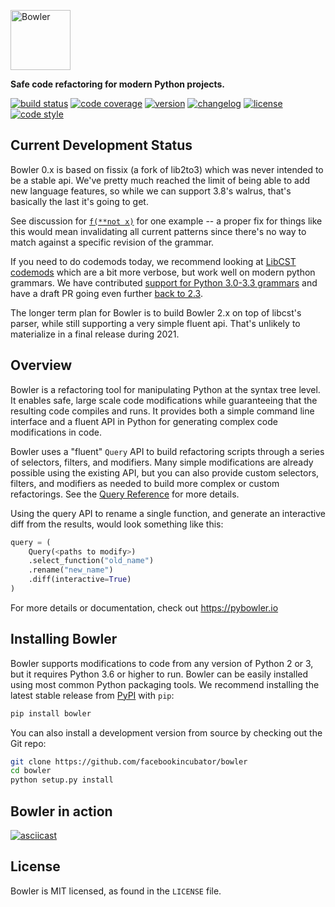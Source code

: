 <a href="https://pybowler.io"><img alt="Bowler" height="96" src="https://github.com/facebookincubator/Bowler/raw/main/website/static/img/logo/Bowler_FullColor_DarkText.png" /></a>

**Safe code refactoring for modern Python projects.**

[![build status](https://github.com/facebookincubator/Bowler/workflows/Build/badge.svg)](https://github.com/facebookincubator/Bowler/actions)
[![code coverage](https://img.shields.io/codecov/c/github/facebookincubator/Bowler)](https://codecov.io/gh/facebookincubator/Bowler)
[![version](https://img.shields.io/pypi/v/bowler.svg)](https://pypi.org/project/bowler)
[![changelog](https://img.shields.io/badge/change-log-blue.svg)](https://github.com/facebookincubator/bowler/blob/main/CHANGELOG.md)
[![license](https://img.shields.io/pypi/l/bowler.svg)](https://github.com/facebookincubator/bowler/blob/main/LICENSE)
[![code style](https://img.shields.io/badge/code%20style-black-000000.svg)](https://github.com/ambv/black)


Current Development Status
--------------------------

Bowler 0.x is based on fissix (a fork of lib2to3) which was never intended to be a
stable api.  We've pretty much reached the limit of being able to add new language
features, so while we can support 3.8's walrus, that's basically the last it's going to
get.

See discussion for [`f(**not x)`](https://bugs.python.org/issue36541) for one example --
a proper fix for things like this would mean invalidating all current patterns since
there's no way to match against a specific revision of the grammar.

If you need to do codemods today, we recommend looking at 
[LibCST codemods](https://libcst.readthedocs.io/en/stable/codemods_tutorial.html) which
are a bit more verbose, but work well on modern python grammars.  We have contributed
[support for Python 3.0-3.3 grammars](https://github.com/Instagram/LibCST/pull/261)
and have a draft PR going even further [back to 2.3](https://github.com/Instagram/LibCST/pull/275).

The longer term plan for Bowler is to build Bowler 2.x on top of libcst's parser, while
still supporting a very simple fluent api.  That's unlikely to materialize in a final
release during 2021.


Overview
--------

Bowler is a refactoring tool for manipulating Python at the syntax tree level. It enables
safe, large scale code modifications while guaranteeing that the resulting code compiles
and runs. It provides both a simple command line interface and a fluent API in Python for
generating complex code modifications in code.

Bowler uses a "fluent" `Query` API to build refactoring scripts through a series
of selectors, filters, and modifiers.  Many simple modifications are already possible
using the existing API, but you can also provide custom selectors, filters, and
modifiers as needed to build more complex or custom refactorings.  See the
[Query Reference](https://pybowler.io/docs/api-query) for more details.

Using the query API to rename a single function, and generate an interactive diff from
the results, would look something like this:

```python
query = (
    Query(<paths to modify>)
    .select_function("old_name")
    .rename("new_name")
    .diff(interactive=True)
)
```

For more details or documentation, check out https://pybowler.io


Installing Bowler
-----------------

Bowler supports modifications to code from any version of Python 2 or 3, but it
requires Python 3.6 or higher to run. Bowler can be easily installed using most common
Python packaging tools. We recommend installing the latest stable release from
[PyPI][] with `pip`:

```bash
pip install bowler
```

You can also install a development version from source by checking out the Git repo:

```bash
git clone https://github.com/facebookincubator/bowler
cd bowler
python setup.py install
```

Bowler in action
-------

[![asciicast](https://asciinema.org/a/txpYgkb4tdQxvK2od9evzlVov.svg)](https://asciinema.org/a/txpYgkb4tdQxvK2od9evzlVov)

License
-------

Bowler is MIT licensed, as found in the `LICENSE` file.


[PyPI]: https://pypi.org/p/bowler
